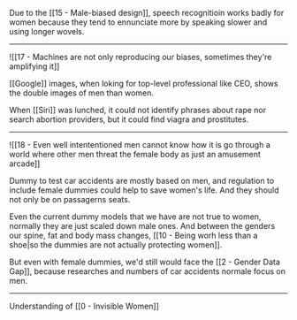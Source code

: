 Due to the [[15 - Male-biased design]], speech recognitioin works badly for women because they tend to ennunciate more by speaking slower and using longer wovels.

---

![[17 - Machines are not only reproducing our biases, sometimes they're amplifying it]]

[[Google]] images, when loking for top-level professional like CEO, shows the double images of men than women.

When [[Siri]] was lunched, it could not identify phrases about rape nor search abortion providers, but it could find viagra and prostitutes.

---

![[18 - Even well intententioned men cannot know how it is go  through a world where other men threat the female body as just an amusement arcade]]

Dummy to test car accidents are mostly based on men, and regulation to include female dummies could help to save women's life. And they should not only be on passagerns seats.

Even the current dummy models that we have are not true to women, normally they are just scaled down male ones. And between the genders our spine, fat and body mass changes, [[10 - Being worh less than a shoe|so the dummies are not actually protecting women]].

But even with female dummies, we'd still would face the [[2 - Gender Data Gap]], because researches and numbers of car accidents normale focus on men.

---

Understanding of [[0 - Invisible Women]]